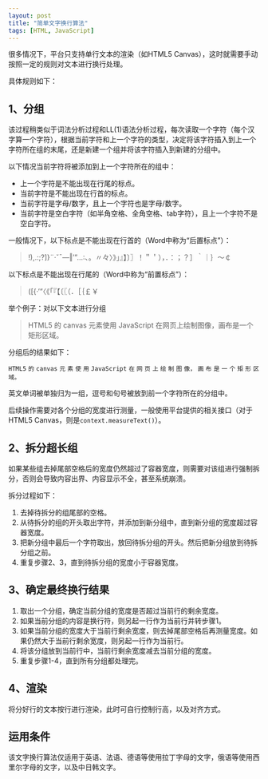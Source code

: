 ```yaml
---
layout: post
title: "简单文字换行算法"
tags: [HTML, JavaScript]
---
```


很多情况下，平台只支持单行文本的渲染（如HTML5 Canvas），这时就需要手动按照一定的规则对文本进行换行处理。

具体规则如下：

## 1、分组

该过程稍类似于词法分析过程和LL(1)语法分析过程，每次读取一个字符（每个汉字算一个字符），根据当前字符和上一个字符的类型，决定将该字符插入到上一个字符所在组的末尾，还是新建一个组并将该字符插入到新建的分组中。

以下情况当前字符将被添加到上一个字符所在的组中：

* 上一个字符是不能出现在行尾的标点。
* 当前字符是不能出现在行首的标点。
* 当前字符是字母/数字，且上一个字符也是字母/数字。
* 当前字符是空白字符（如半角空格、全角空格、tab字符），且上一个字符不是空白字符。

一般情况下，以下标点是不能出现在行首的（Word中称为“后置标点”）：

>!),.:;?]}¨·ˇˉ―‖’”…∶、。〃々〉》」』】〕〗！＂＇），．：；？］｀｜｝～￠

以下标点是不能出现在行尾的（Word中称为“前置标点”）：

>([{·‘“〈《「『【〔〖（．［｛￡￥

举个例子：对以下文本进行分组

> HTML5 的 canvas 元素使用 JavaScript 在网页上绘制图像，画布是一个矩形区域。

分组后的结果如下：

`HTML5` `的` `canvas` `元` `素` `使` `用` `JavaScript` `在` `网` `页` `上` `绘` `制` `图` `像，` `画` `布` `是` `一` `个` `矩` `形` `区` `域。`

英文单词被单独归为一组，逗号和句号被放到前一个字符所在的分组中。

后续操作需要对各个分组的宽度进行测量，一般使用平台提供的相关接口（对于HTML5 Canvas，则是`context.measureText()`）。

## 2、拆分超长组

如果某些组去掉尾部空格后的宽度仍然超过了容器宽度，则需要对该组进行强制拆分，否则会导致内容出界、内容显示不全，甚至系统崩溃。

拆分过程如下：

1. 去掉待拆分的组尾部的空格。
2. 从待拆分的组的开头取出字符，并添加到新分组中，直到新分组的宽度超过容器宽度。
3. 把新分组中最后一个字符取出，放回待拆分组的开头。然后把新分组放到待拆分组之前。
4. 重复步骤2、3，直到待拆分组的宽度小于容器宽度。

## 3、确定最终换行结果

1. 取出一个分组，确定当前分组的宽度是否超过当前行的剩余宽度。
2. 如果当前分组的内容是换行符，则另起一行作为当前行并转步骤1。
3. 如果当前分组的宽度大于当前行剩余宽度，则去掉尾部空格后再测量宽度。如果仍然大于当前行剩余宽度，则另起一行作为当前行。
4. 将该分组放到当前行中，当前行剩余宽度减去当前分组的宽度。
5. 重复步骤1-4，直到所有分组都处理完。

## 4、渲染

将分好行的文本按行进行渲染，此时可自行控制行高，以及对齐方式。

## 运用条件

该文字换行算法仅适用于英语、法语、德语等使用拉丁字母的文字，俄语等使用西里尔字母的文字，以及中日韩文字。

